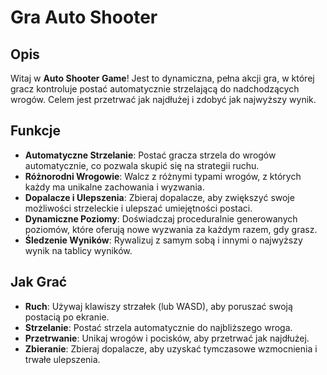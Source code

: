 # Gra Auto Shooter

## Opis

Witaj w **Auto Shooter Game**! Jest to dynamiczna, pełna akcji gra, w której gracz kontroluje postać automatycznie strzelającą do nadchodzących wrogów. Celem jest przetrwać jak najdłużej i zdobyć jak najwyższy wynik.

## Funkcje

- **Automatyczne Strzelanie**: Postać gracza strzela do wrogów automatycznie, co pozwala skupić się na strategii ruchu.
- **Różnorodni Wrogowie**: Walcz z różnymi typami wrogów, z których każdy ma unikalne zachowania i wyzwania.
- **Dopalacze i Ulepszenia**: Zbieraj dopalacze, aby zwiększyć swoje możliwości strzeleckie i ulepszać umiejętności postaci.
- **Dynamiczne Poziomy**: Doświadczaj proceduralnie generowanych poziomów, które oferują nowe wyzwania za każdym razem, gdy grasz.
- **Śledzenie Wyników**: Rywalizuj z samym sobą i innymi o najwyższy wynik na tablicy wyników.


## Jak Grać

- **Ruch**: Używaj klawiszy strzałek (lub WASD), aby poruszać swoją postacią po ekranie.
- **Strzelanie**: Postać strzela automatycznie do najbliższego wroga.
- **Przetrwanie**: Unikaj wrogów i pocisków, aby przetrwać jak najdłużej.
- **Zbieranie**: Zbieraj dopalacze, aby uzyskać tymczasowe wzmocnienia i trwałe ulepszenia.
